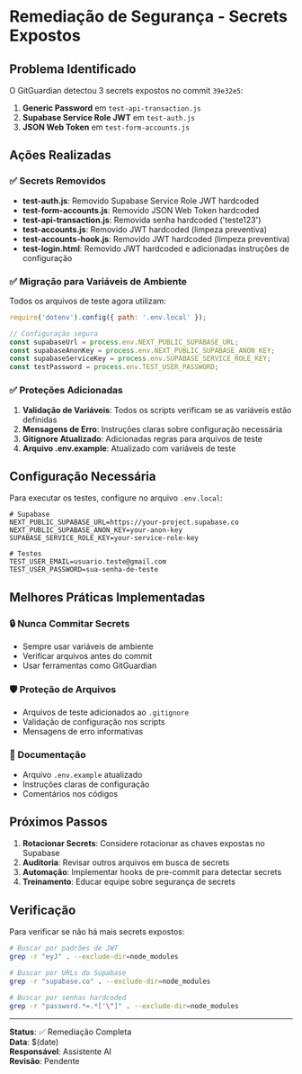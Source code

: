 # Remediação de Segurança - Secrets Expostos

## Problema Identificado

O GitGuardian detectou 3 secrets expostos no commit `39e32e5`:

1. **Generic Password** em `test-api-transaction.js`
2. **Supabase Service Role JWT** em `test-auth.js`
3. **JSON Web Token** em `test-form-accounts.js`

## Ações Realizadas

### ✅ Secrets Removidos

- **test-auth.js**: Removido Supabase Service Role JWT hardcoded
- **test-form-accounts.js**: Removido JSON Web Token hardcoded
- **test-api-transaction.js**: Removida senha hardcoded ('teste123')
- **test-accounts.js**: Removido JWT hardcoded (limpeza preventiva)
- **test-accounts-hook.js**: Removido JWT hardcoded (limpeza preventiva)
- **test-login.html**: Removido JWT hardcoded e adicionadas instruções de configuração

### ✅ Migração para Variáveis de Ambiente

Todos os arquivos de teste agora utilizam:

```javascript
require('dotenv').config({ path: '.env.local' });

// Configuração segura
const supabaseUrl = process.env.NEXT_PUBLIC_SUPABASE_URL;
const supabaseAnonKey = process.env.NEXT_PUBLIC_SUPABASE_ANON_KEY;
const supabaseServiceKey = process.env.SUPABASE_SERVICE_ROLE_KEY;
const testPassword = process.env.TEST_USER_PASSWORD;
```

### ✅ Proteções Adicionadas

1. **Validação de Variáveis**: Todos os scripts verificam se as variáveis estão definidas
2. **Mensagens de Erro**: Instruções claras sobre configuração necessária
3. **Gitignore Atualizado**: Adicionadas regras para arquivos de teste
4. **Arquivo .env.example**: Atualizado com variáveis de teste

## Configuração Necessária

Para executar os testes, configure no arquivo `.env.local`:

```env
# Supabase
NEXT_PUBLIC_SUPABASE_URL=https://your-project.supabase.co
NEXT_PUBLIC_SUPABASE_ANON_KEY=your-anon-key
SUPABASE_SERVICE_ROLE_KEY=your-service-role-key

# Testes
TEST_USER_EMAIL=usuario.teste@gmail.com
TEST_USER_PASSWORD=sua-senha-de-teste
```

## Melhores Práticas Implementadas

### 🔒 Nunca Commitar Secrets
- Sempre usar variáveis de ambiente
- Verificar arquivos antes do commit
- Usar ferramentas como GitGuardian

### 🛡️ Proteção de Arquivos
- Arquivos de teste adicionados ao `.gitignore`
- Validação de configuração nos scripts
- Mensagens de erro informativas

### 📝 Documentação
- Arquivo `.env.example` atualizado
- Instruções claras de configuração
- Comentários nos códigos

## Próximos Passos

1. **Rotacionar Secrets**: Considere rotacionar as chaves expostas no Supabase
2. **Auditoria**: Revisar outros arquivos em busca de secrets
3. **Automação**: Implementar hooks de pre-commit para detectar secrets
4. **Treinamento**: Educar equipe sobre segurança de secrets

## Verificação

Para verificar se não há mais secrets expostos:

```bash
# Buscar por padrões de JWT
grep -r "eyJ" . --exclude-dir=node_modules

# Buscar por URLs do Supabase
grep -r "supabase.co" . --exclude-dir=node_modules

# Buscar por senhas hardcoded
grep -r "password.*=.*['\"]" . --exclude-dir=node_modules
```

---

**Status**: ✅ Remediação Completa  
**Data**: $(date)  
**Responsável**: Assistente AI  
**Revisão**: Pendente